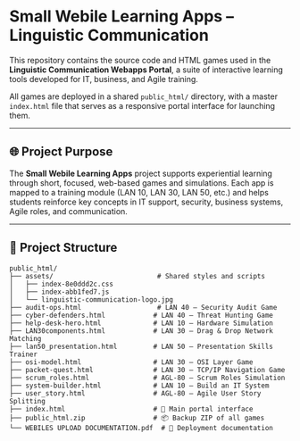 # Small Webile Learning Apps – Linguistic Communication

This repository contains the source code and HTML games used in the **Linguistic Communication Webapps Portal**, a suite of interactive learning tools developed for IT, business, and Agile training.

All games are deployed in a shared `public_html/` directory, with a master `index.html` file that serves as a responsive portal interface for launching them.

---

## 🌐 Project Purpose

The **Small Webile Learning Apps** project supports experiential learning through short, focused, web-based games and simulations. Each app is mapped to a training module (LAN 10, LAN 30, LAN 50, etc.) and helps students reinforce key concepts in IT support, security, business systems, Agile roles, and communication.

---

## 🧱 Project Structure

```plaintext
public_html/
├── assets/                          # Shared styles and scripts
│   ├── index-8e0ddd2c.css
│   ├── index-abb1fed7.js
│   └── linguistic-communication-logo.jpg
├── audit-ops.html                   # LAN 40 – Security Audit Game
├── cyber-defenders.html            # LAN 40 – Threat Hunting Game
├── help-desk-hero.html             # LAN 10 – Hardware Simulation
├── LAN30components.html            # LAN 30 – Drag & Drop Network Matching
├── lan50_presentation.html         # LAN 50 – Presentation Skills Trainer
├── osi-model.html                  # LAN 30 – OSI Layer Game
├── packet-quest.html               # LAN 30 – TCP/IP Navigation Game
├── scrum_roles.html                # AGL-80 – Scrum Roles Simulation
├── system-builder.html             # LAN 10 – Build an IT System
├── user_story.html                 # AGL-80 – Agile User Story Splitting
├── index.html                      # 🚀 Main portal interface
├── public_html.zip                 # 📦 Backup ZIP of all games
└── WEBILES UPLOAD DOCUMENTATION.pdf  # 📝 Deployment documentation

